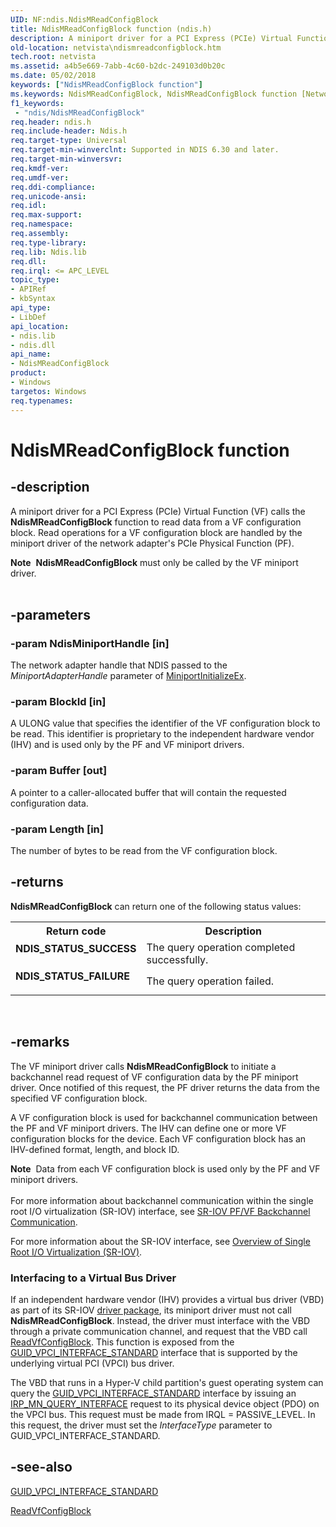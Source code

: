 ```yaml
---
UID: NF:ndis.NdisMReadConfigBlock
title: NdisMReadConfigBlock function (ndis.h)
description: A miniport driver for a PCI Express (PCIe) Virtual Function (VF) calls the NdisMReadConfigBlock function to read data from a VF configuration block.
old-location: netvista\ndismreadconfigblock.htm
tech.root: netvista
ms.assetid: a4b5e669-7abb-4c60-b2dc-249103d0b20c
ms.date: 05/02/2018
keywords: ["NdisMReadConfigBlock function"]
ms.keywords: NdisMReadConfigBlock, NdisMReadConfigBlock function [Network Drivers Starting with Windows Vista], ndis/NdisMReadConfigBlock, netvista.ndismreadconfigblock
f1_keywords:
 - "ndis/NdisMReadConfigBlock"
req.header: ndis.h
req.include-header: Ndis.h
req.target-type: Universal
req.target-min-winverclnt: Supported in NDIS 6.30 and later.
req.target-min-winversvr: 
req.kmdf-ver: 
req.umdf-ver: 
req.ddi-compliance: 
req.unicode-ansi: 
req.idl: 
req.max-support: 
req.namespace: 
req.assembly: 
req.type-library: 
req.lib: Ndis.lib
req.dll: 
req.irql: <= APC_LEVEL
topic_type:
- APIRef
- kbSyntax
api_type:
- LibDef
api_location:
- ndis.lib
- ndis.dll
api_name:
- NdisMReadConfigBlock
product:
- Windows
targetos: Windows
req.typenames: 
---
```


# NdisMReadConfigBlock function


## -description


A miniport driver for a PCI Express (PCIe) Virtual Function (VF) calls the <b>NdisMReadConfigBlock</b> function to read data from a VF configuration block.  Read operations for a VF configuration block are handled by the miniport driver of the network adapter's PCIe Physical Function (PF).
<div class="alert"><b>Note</b>  <b>NdisMReadConfigBlock</b> must only be called by the VF miniport driver.</div><div> </div>

## -parameters




### -param NdisMiniportHandle [in]

The network adapter handle that NDIS passed to the 
     <i>MiniportAdapterHandle</i> parameter of 
     <a href="https://docs.microsoft.com/windows-hardware/drivers/ddi/ndis/nc-ndis-miniport_initialize">MiniportInitializeEx</a>.


### -param BlockId [in]

A ULONG value that specifies the identifier of the VF configuration block to be read. This identifier is proprietary to the independent hardware vendor (IHV) and is used only by the PF and VF miniport drivers.



### -param Buffer [out]

A pointer to a caller-allocated buffer that will contain the requested configuration data.


### -param Length [in]

The number of bytes to be read from the VF configuration block.


## -returns



<b>NdisMReadConfigBlock</b> can return one of the following status values:

<table>
<tr>
<th>Return code</th>
<th>Description</th>
</tr>
<tr>
<td width="40%">
<dl>
<dt><b>NDIS_STATUS_SUCCESS</b></dt>
</dl>
</td>
<td width="60%">
The query operation completed successfully.

</td>
</tr>
<tr>
<td width="40%">
<dl>
<dt><b>NDIS_STATUS_FAILURE</b></dt>
</dl>
</td>
<td width="60%">
The query operation failed.

</td>
</tr>
</table>
 




## -remarks



The VF miniport driver  calls <b>NdisMReadConfigBlock</b> to initiate a backchannel read request of VF configuration data by the PF miniport driver. Once notified of this request, the PF driver returns the data from the specified VF configuration block.

A VF configuration block is used for backchannel communication between the PF and VF miniport drivers. The IHV can define one or more VF configuration blocks for the device. Each VF configuration block has an IHV-defined format, length,  and block ID.

<div class="alert"><b>Note</b>  Data from each VF configuration block is  used only by the PF and VF miniport drivers.

</div>
<div> </div>
For more information about backchannel communication within the single root I/O virtualization (SR-IOV) interface, see <a href="https://docs.microsoft.com/windows-hardware/drivers/network/sr-iov-pf-vf-backchannel-communication">SR-IOV PF/VF Backchannel Communication</a>.

For more information about the SR-IOV interface, see 	<a href="https://docs.microsoft.com/windows-hardware/drivers/network/overview-of-single-root-i-o-virtualization--sr-iov-">Overview of Single Root I/O Virtualization (SR-IOV)</a>.

<h3><a id="Interfacing_to_a_Virtual_Bus_Driver"></a><a id="interfacing_to_a_virtual_bus_driver"></a><a id="INTERFACING_TO_A_VIRTUAL_BUS_DRIVER"></a>Interfacing to a Virtual Bus Driver</h3>
If an independent hardware vendor (IHV) provides a virtual bus driver (VBD) as part of its SR-IOV <a href="https://docs.microsoft.com/previous-versions/windows/hardware/difxapi/driverpackagepreinstall">driver package</a>, its miniport driver must not call <b>NdisMReadConfigBlock</b>. Instead, the driver must interface with the VBD through a private communication channel, and request that the VBD call <a href="https://docs.microsoft.com/previous-versions/windows/hardware/drivers/hh439637(v=vs.85)">ReadVfConfigBlock</a>. This function is exposed from the <a href="https://msdn.microsoft.com/library/windows/hardware/hh451146">GUID_VPCI_INTERFACE_STANDARD</a> interface that is supported by the underlying virtual PCI (VPCI) bus driver.

The VBD that runs in a Hyper-V child partition's guest operating system can query the <a href="https://msdn.microsoft.com/library/windows/hardware/hh451146">GUID_VPCI_INTERFACE_STANDARD</a> interface by issuing an <a href="https://docs.microsoft.com/windows-hardware/drivers/kernel/irp-mn-query-interface">IRP_MN_QUERY_INTERFACE</a> request to its physical device object (PDO) on the VPCI bus. This request must be made from IRQL = PASSIVE_LEVEL. In this request, the driver must  set the <i>InterfaceType</i> parameter to GUID_VPCI_INTERFACE_STANDARD.




## -see-also




<b></b>



<a href="https://msdn.microsoft.com/library/windows/hardware/hh451146">GUID_VPCI_INTERFACE_STANDARD</a>



<a href="https://docs.microsoft.com/previous-versions/windows/hardware/drivers/hh439637(v=vs.85)">ReadVfConfigBlock</a>
 

 

